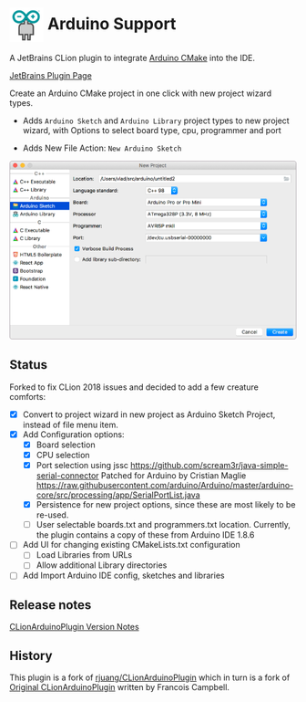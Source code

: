# <img src="resources/META-INF/pluginIcon.svg" alt="pluginIcon.svg" width="60" align="absmiddle"/> Arduino Support

A JetBrains CLion plugin to integrate
[Arduino CMake](https://github.com/francoiscampbell/arduino-cmake) into the IDE.

[JetBrains Plugin Page](https://plugins.jetbrains.com/plugin/11301-arduino-support)

Create an Arduino CMake project in one click with new project wizard types.

* Adds `Arduino Sketch` and `Arduino Library` project types to new project wizard, with Options
  to select board type, cpu, programmer and port

* Adds New File Action: `New Arduino Sketch`

![Screenshot_NewProject.png](assets/images/Screenshot_NewProject.png)

## Status

Forked to fix CLion 2018 issues and decided to add a few creature comforts:

* [x] Convert to project wizard in new project as Arduino Sketch Project, instead of file menu
      item.
* [x] Add Configuration options:
  * [x] Board selection
  * [x] CPU selection
  * [x] Port selection using jssc https://github.com/scream3r/java-simple-serial-connector
        Patched for Arduino by Cristian Maglie
        https://raw.githubusercontent.com/arduino/Arduino/master/arduino-core/src/processing/app/SerialPortList.java
  * [x] Persistence for new project options, since these are most likely to be re-used.
  * [ ] User selectable boards.txt and programmers.txt location. Currently, the plugin contains
        a copy of these from Arduino IDE 1.8.6
* [ ] Add UI for changing existing CMakeLists.txt configuration
  * [ ] Load Libraries from URLs
  * [ ] Allow additional Library directories
* [ ] Add Import Arduino IDE config, sketches and libraries

## Release notes

[CLionArduinoPlugin Version Notes](VERSION.md)

## History

This plugin is a fork of
[rjuang/CLionArduinoPlugin](https://github.com/rjuang/CLionArduinoPlugin) which in turn is a
fork of [Original CLionArduinoPlugin](https://github.com/francoiscampbell/CLionArduinoPlugin)
written by Francois Campbell.

